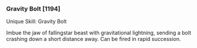 ### Gravity Bolt [1194]

Unique Skill: Gravity Bolt

Imbue the jaw of fallingstar beast with gravitational lightning, sending a bolt crashing down a short distance away. Can be fired in rapid succession.